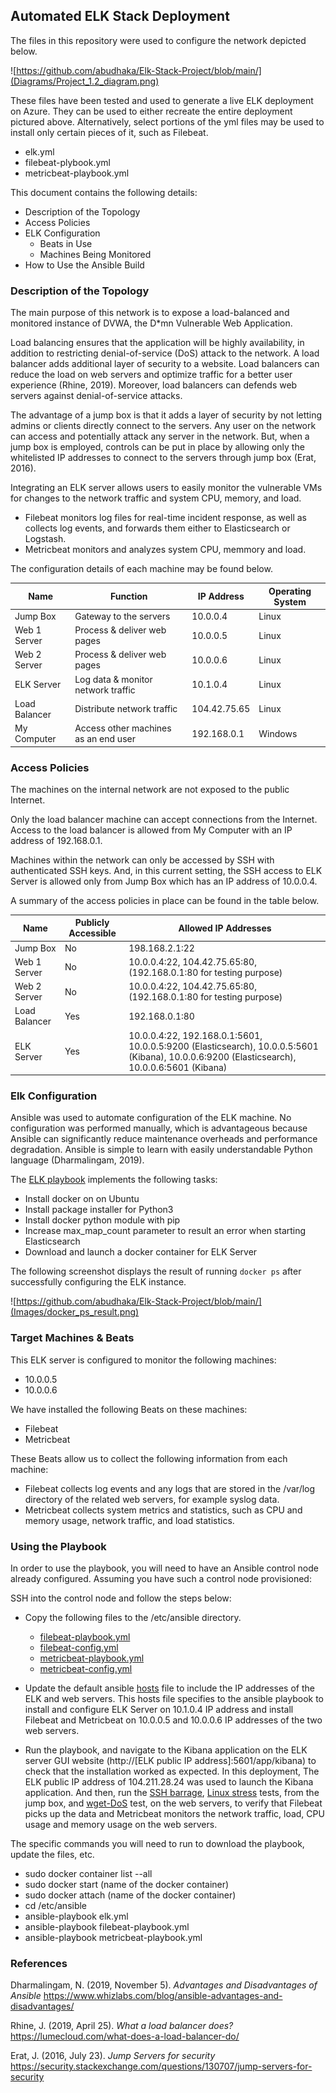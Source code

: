## Automated ELK Stack Deployment

The files in this repository were used to configure the network depicted below.

![https://github.com/abudhaka/Elk-Stack-Project/blob/main/](Diagrams/Project_1.2_diagram.png)

These files have been tested and used to generate a live ELK deployment on Azure. They can be used to either recreate the entire deployment pictured above. Alternatively, select portions of the yml files may be used to install only certain pieces of it, such as Filebeat.

- elk.yml
- filebeat-plybook.yml
- metricbeat-playbook.yml

This document contains the following details:
- Description of the Topology
- Access Policies
- ELK Configuration
  - Beats in Use
  - Machines Being Monitored
- How to Use the Ansible Build


### Description of the Topology

The main purpose of this network is to expose a load-balanced and monitored instance of DVWA, the D*mn Vulnerable Web Application.

Load balancing ensures that the application will be highly availability, in addition to restricting denial-of-service (DoS) attack to the network.  A load balancer adds additional layer of security to a website. Load balancers can reduce the load on web servers and optimize traffic for a better user experience (Rhine, 2019).  Moreover, load balancers can defends web servers against denial-of-service attacks. 

The advantage of a jump box is that it adds a layer of security by not letting admins or clients directly connect to the servers.  Any user on the network can access and potentially attack any server in the network.  But, when a jump box is employed, controls can be put in place by allowing only the whitelisted IP addresses to connect to the servers through jump box (Erat, 2016).

Integrating an ELK server allows users to easily monitor the vulnerable VMs for changes to the network traffic and system CPU, memory, and load.
- Filebeat monitors log files for real-time incident response, as well as collects log events, and forwards them either to Elasticsearch or Logstash.
- Metricbeat monitors and analyzes system CPU, memmory and load.

The configuration details of each machine may be found below.

| Name          | Function   			       | IP Address          | Operating System |
|---------------|--------------------------------------|---------------------|------------------|
| Jump Box      | Gateway to the servers               | 10.0.0.4            | Linux            |
| Web 1 Server  | Process & deliver web pages          | 10.0.0.5            | Linux            |
| Web 2 Server  | Process & deliver web pages          | 10.0.0.6            | Linux            |
| ELK Server    | Log data & monitor network traffic   | 10.1.0.4            | Linux            |
| Load Balancer | Distribute network traffic           | 104.42.75.65        | Linux            |
| My Computer   | Access other machines as an end user | 192.168.0.1         | Windows          |

### Access Policies

The machines on the internal network are not exposed to the public Internet. 

Only the load balancer machine can accept connections from the Internet. Access to the load balancer is allowed from My Computer with an IP address of 192.168.0.1.

Machines within the network can only be accessed by SSH with authenticated SSH keys.  And, in this current setting, the SSH access to ELK Server is allowed only from Jump Box which has an IP address of 10.0.0.4.

A summary of the access policies in place can be found in the table below.

| Name         | Publicly Accessible| Allowed IP Addresses|  
|--------------|--------------------|---------------------|
| Jump Box     | No                 | 198.168.2.1:22|
| Web 1 Server | No                 | 10.0.0.4:22, 104.42.75.65:80, (192.168.0.1:80 for testing purpose)|    	
| Web 2 Server | No                 | 10.0.0.4:22, 104.42.75.65:80, (192.168.0.1:80 for testing purpose)|   	
| Load Balancer| Yes		    | 192.168.0.1:80|
| ELK Server   | Yes                | 10.0.0.4:22, 192.168.0.1:5601, 10.0.0.5:9200 (Elasticsearch), 10.0.0.5:5601 (Kibana), 10.0.0.6:9200 (Elasticsearch), 10.0.0.6:5601 (Kibana)|

### Elk Configuration

Ansible was used to automate configuration of the ELK machine. No configuration was performed manually, which is advantageous because Ansible can significantly reduce maintenance overheads and performance degradation. Ansible is simple to learn with easily understandable Python language (Dharmalingam, 2019).

The [ELK playbook](https://github.com/abudhaka/Elk-Stack-Project/blob/main/Ansible/elk.yml) implements the following tasks:
- Install docker on on Ubuntu
- Install package installer for Python3
- Install docker python module with pip
- Increase max_map_count parameter to result an error when starting Elasticsearch
- Download and launch a docker container for ELK Server

The following screenshot displays the result of running `docker ps` after successfully configuring the ELK instance.

![https://github.com/abudhaka/Elk-Stack-Project/blob/main/](Images/docker_ps_result.png)

### Target Machines & Beats
This ELK server is configured to monitor the following machines:
- 10.0.0.5
- 10.0.0.6

We have installed the following Beats on these machines:
- Filebeat
- Metricbeat

These Beats allow us to collect the following information from each machine:
- Filebeat collects log events and any logs that are stored in the /var/log directory of the related web servers, for example syslog data.  
- Metricbeat collects system metrics and statistics, such as CPU and memory usage, network traffic, and load statistics.

### Using the Playbook
In order to use the playbook, you will need to have an Ansible control node already configured. Assuming you have such a control node provisioned: 

SSH into the control node and follow the steps below:
- Copy the following files to the /etc/ansible directory.
  - [filebeat-playbook.yml](https://github.com/abudhaka/Elk-Stack-Project/blob/main/Ansible/filebeat-playbook.yml)
  - [filebeat-config.yml](https://github.com/abudhaka/Elk-Stack-Project/blob/main/Ansible/filebeat-config.yml)
  - [metricbeat-playbook.yml](https://github.com/abudhaka/Elk-Stack-Project/blob/main/Ansible/metricbeat-playbook.yml)
  - [metricbeat-config.yml](https://github.com/abudhaka/Elk-Stack-Project/blob/main/Ansible/metricbeat-config.yml)

- Update the default ansible [hosts](https://github.com/abudhaka/Elk-Stack-Project/blob/main/Ansible/hosts.yml) file to include the IP addresses of the ELK and web servers. This hosts file specifies to the ansible playbook to install and configure ELK Server on 10.1.0.4 IP address and install Filebeat and Metricbeat on 10.0.0.5 and 10.0.0.6 IP addresses of the two web servers.

- Run the playbook, and navigate to the Kibana application on the ELK server GUI website (http://[ELK public IP address]:5601/app/kibana) to check that the installation worked as expected.  In this deployment, The ELK public IP address of 104.211.28.24 was used to launch the Kibana application.  And then, run the [SSH barrage](https://github.com/abudhaka/Elk-Stack-Project/blob/main/Linux/SSH%20Barrage.jpg), [Linux stress](https://github.com/abudhaka/Elk-Stack-Project/blob/main/Linux/Linux%20Stress.pdf) tests, from the jump box, and [wget-DoS](https://github.com/abudhaka/Elk-Stack-Project/blob/main/Linux/Wget.jpg) test, on the web servers, to verify that Filebeat picks up the data and Metricbeat monitors the network traffic, load, CPU usage and memory usage on the web servers.

The specific commands you will need to run to download the playbook, update the files, etc.
- sudo docker container list --all
- sudo docker start (name of the docker container)
- sudo docker attach (name of the docker container)
- cd /etc/ansible
- ansible-playbook elk.yml
- ansible-playbook filebeat-playbook.yml
- ansible-playbook metricbeat-playbook.yml


### References

Dharmalingam, N. (2019, November 5). _Advantages and Disadvantages of Ansible_ https://www.whizlabs.com/blog/ansible-advantages-and-disadvantages/

Rhine, J. (2019, April 25). _What a load balancer does?_ https://lumecloud.com/what-does-a-load-balancer-do/

Erat, J. (2016, July 23). _Jump Servers for security_ https://security.stackexchange.com/questions/130707/jump-servers-for-security

